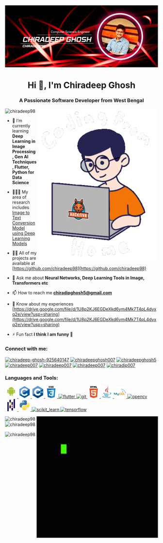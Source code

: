 ![logo](https://github.com/chiradeep98/chiradeep98/blob/main/Black%20and%20Red%20Edgy%20Gaming%20Youtube%20Banner%20(2).png)

<h1 align="center">Hi 👋, I'm Chiradeep Ghosh</h1>
<h3 align="center">A Passionate Software Developer from West Bengal</h3>

<img align="right" alt="coding" width="400" src="https://github.com/chiradeep98/chiradeep98/blob/main/boy.gif" />

<p align="left"> <img src="https://komarev.com/ghpvc/?username=chiradeep98&label=Profile%20views&color=0e75b6&style=flat" alt="chiradeep98" /> </p>

- 🌱 I’m currently learning **Deep Learning in Image Processing, Gen AI Techniques, Flutter, Python for Data Science**

- 👨🏻‍💻 My area of research includes [Image to Text Conversion Model using Deep Learning Models](https://github.com/chiradeep98/Image-Captioning)

- 👨‍💻 All of my projects are available at [https://github.com/chiradeep98](https://github.com/chiradeep98)

- 💬 Ask me about **Neural Networks, Deep Learning Tools in Image, Transformers etc**

- 📫 How to reach me **chiradipghosh5@gmail.com**

- 📄 Know about my experiences [https://drive.google.com/file/d/1U8p2KJ6EGDeXkd6ym4Mk7T4pL4dyxq2e/view?usp=sharing](https://drive.google.com/file/d/1U8p2KJ6EGDeXkd6ym4Mk7T4pL4dyxq2e/view?usp=sharing)

- ⚡ Fun fact **I think I am funny 🤪**

<h3 align="left">Connect with me:</h3>
<p align="left">
<a href="https://linkedin.com/in/chiradeep-ghosh-925640147" target="blank"><img align="center" src="https://raw.githubusercontent.com/rahuldkjain/github-profile-readme-generator/master/src/images/icons/Social/linked-in-alt.svg" alt="chiradeep-ghosh-925640147" height="30" width="40" /></a>
<a href="https://kaggle.com/chiradeepghosh007" target="blank"><img align="center" src="https://raw.githubusercontent.com/rahuldkjain/github-profile-readme-generator/master/src/images/icons/Social/kaggle.svg" alt="chiradeepghosh007" height="30" width="40" /></a>
<a href="https://instagram.com/chiradeepghosh5" target="blank"><img align="center" src="https://raw.githubusercontent.com/rahuldkjain/github-profile-readme-generator/master/src/images/icons/Social/instagram.svg" alt="chiradeepghosh5" height="30" width="40" /></a>
<a href="https://www.codechef.com/users/chiradeep007" target="blank"><img align="center" src="https://cdn.jsdelivr.net/npm/simple-icons@3.1.0/icons/codechef.svg" alt="chiradeep007" height="30" width="40" /></a>
<a href="https://www.hackerrank.com/chiradeep007" target="blank"><img align="center" src="https://raw.githubusercontent.com/rahuldkjain/github-profile-readme-generator/master/src/images/icons/Social/hackerrank.svg" alt="chiradeep007" height="30" width="40" /></a>
<a href="https://www.leetcode.com/chiradeep007" target="blank"><img align="center" src="https://raw.githubusercontent.com/rahuldkjain/github-profile-readme-generator/master/src/images/icons/Social/leet-code.svg" alt="chiradeep007" height="30" width="40" /></a>
<a href="https://auth.geeksforgeeks.org/user/chiradip007" target="blank"><img align="center" src="https://raw.githubusercontent.com/rahuldkjain/github-profile-readme-generator/master/src/images/icons/Social/geeks-for-geeks.svg" alt="chiradip007" height="30" width="40" /></a>
</p>




<h3 align="left">Languages and Tools:</h3>
<p align="left"> <a href="https://developer.android.com" target="_blank" rel="noreferrer"> <img src="https://raw.githubusercontent.com/devicons/devicon/master/icons/android/android-original-wordmark.svg" alt="android" width="40" height="40"/> </a> <a href="https://www.cprogramming.com/" target="_blank" rel="noreferrer"> <img src="https://raw.githubusercontent.com/devicons/devicon/master/icons/c/c-original.svg" alt="c" width="40" height="40"/> </a> <a href="https://www.w3schools.com/cpp/" target="_blank" rel="noreferrer"> <img src="https://raw.githubusercontent.com/devicons/devicon/master/icons/cplusplus/cplusplus-original.svg" alt="cplusplus" width="40" height="40"/> </a> <a href="https://www.w3schools.com/css/" target="_blank" rel="noreferrer"> <img src="https://raw.githubusercontent.com/devicons/devicon/master/icons/css3/css3-original-wordmark.svg" alt="css3" width="40" height="40"/> </a> <a href="https://flutter.dev" target="_blank" rel="noreferrer"> <img src="https://www.vectorlogo.zone/logos/flutterio/flutterio-icon.svg" alt="flutter" width="40" height="40"/> </a> <a href="https://git-scm.com/" target="_blank" rel="noreferrer"> <img src="https://www.vectorlogo.zone/logos/git-scm/git-scm-icon.svg" alt="git" width="40" height="40"/> </a> <a href="https://www.w3.org/html/" target="_blank" rel="noreferrer"> <img src="https://raw.githubusercontent.com/devicons/devicon/master/icons/html5/html5-original-wordmark.svg" alt="html5" width="40" height="40"/> </a> <a href="https://www.java.com" target="_blank" rel="noreferrer"> <img src="https://raw.githubusercontent.com/devicons/devicon/master/icons/java/java-original.svg" alt="java" width="40" height="40"/> </a> <a href="https://www.mysql.com/" target="_blank" rel="noreferrer"> <img src="https://raw.githubusercontent.com/devicons/devicon/master/icons/mysql/mysql-original-wordmark.svg" alt="mysql" width="40" height="40"/> </a> <a href="https://opencv.org/" target="_blank" rel="noreferrer"> <img src="https://www.vectorlogo.zone/logos/opencv/opencv-icon.svg" alt="opencv" width="40" height="40"/> </a> <a href="https://pandas.pydata.org/" target="_blank" rel="noreferrer"> <img src="https://raw.githubusercontent.com/devicons/devicon/2ae2a900d2f041da66e950e4d48052658d850630/icons/pandas/pandas-original.svg" alt="pandas" width="40" height="40"/> </a> <a href="https://www.python.org" target="_blank" rel="noreferrer"> <img src="https://raw.githubusercontent.com/devicons/devicon/master/icons/python/python-original.svg" alt="python" width="40" height="40"/> </a> <a href="https://scikit-learn.org/" target="_blank" rel="noreferrer"> <img src="https://upload.wikimedia.org/wikipedia/commons/0/05/Scikit_learn_logo_small.svg" alt="scikit_learn" width="40" height="40"/> </a> <a href="https://www.tensorflow.org" target="_blank" rel="noreferrer"> <img src="https://www.vectorlogo.zone/logos/tensorflow/tensorflow-icon.svg" alt="tensorflow" width="40" height="40"/> </a> </p>



<p margin="100px"><img align="left" src="https://github-readme-stats.vercel.app/api/top-langs?username=chiradeep98&show_icons=true&locale=en&layout=compact" alt="chiradeep98" /></p>
<img align="right" alt="coding" width="400" src="https://github.com/chiradeep98/chiradeep98/blob/main/bin_img.gif" />

<p>&nbsp;<img align="center" src="https://github-readme-stats.vercel.app/api?username=chiradeep98&show_icons=true&locale=en" alt="chiradeep98" /></p>

<p><img align="center" src="https://github-readme-streak-stats.herokuapp.com/?user=chiradeep98&" alt="chiradeep98" /></p>

